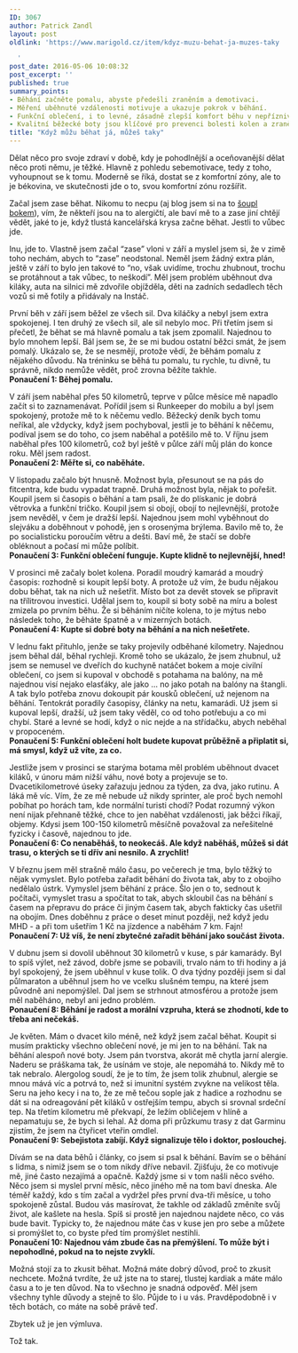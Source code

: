 ```yaml
---
ID: 3067
author: Patrick Zandl
layout: post
oldlink: 'https://www.marigold.cz/item/kdyz-muzu-behat-ja-muzes-taky

  '
post_date: 2016-05-06 10:08:32
post_excerpt: ''
published: true
summary_points:
- Běhání začněte pomalu, abyste předešli zraněním a demotivaci.
- Měření uběhnuté vzdálenosti motivuje a ukazuje pokrok v běhání.
- Funkční oblečení, i to levné, zásadně zlepší komfort běhu v nepříznivém počasí.
- Kvalitní běžecké boty jsou klíčové pro prevenci bolesti kolen a zranění.
title: "Když můžu běhat já, můžeš taky"
---
```


<p>Dělat něco pro svoje zdraví v době, kdy je pohodlnější a oceňovanější dělat něco proti němu, je těžké. Hlavně z pohledu sebemotivace, tedy z toho, vyhoupnout se k tomu. Moderně se říká, dostat se z komfortní zóny, ale to je békovina, ve skutečnosti jde o to, svou komfortní zónu rozšířit.</p>

<p>Začal jsem zase běhat. Nikomu to necpu (aj blog jsem si na to <a href="http://krysabeha.blogspot.cz">šoupl bokem</a>), vím, že někteří jsou na to alergičtí, ale baví mě to a zase jiní chtějí vědět, jaké to je, když tlustá kancelářská krysa začne běhat. Jestli to vůbec jde.</p>

<p>Inu, jde to. Vlastně jsem začal “zase” vloni v září a myslel jsem si, že v zimě toho nechám, abych to “zase” neodstonal. Neměl jsem žádný extra plán, ještě v září to bylo jen takové to “no, však uvidíme, trochu zhubnout, trochu se protáhnout a tak vůbec, to neškodí”. Měl jsem problém uběhnout dva kiláky, auta na silnici mě zdvořile objížděla, děti na zadních sedadlech těch vozů si mě fotily a přidávaly na Instáč.</p>


<!--more-->

<p>První běh v září jsem běžel ze všech sil. Dva kiláčky a nebyl jsem extra spokojenej. I ten druhý ze všech sil, ale sil nebylo moc. Při třetím jsem si přečetl, že běhat se má hlavně pomalu a tak jsem zpomalil. Najednou to bylo mnohem lepší. Bál jsem se, že se mi budou ostatní běžci smát, že jsem pomalý. Ukázalo se, že se nesmějí, protože vědí, že běhám pomalu z nějakého důvodu. Na tréninku se běhá tu pomalu, tu rychle, tu divně, tu správně, nikdo nemůže vědět, proč zrovna běžíte takhle. <br /><strong>Ponaučení 1: Běhej pomalu.</strong></p>

<p>V září jsem naběhal přes 50 kilometrů, teprve v půlce měsíce mě napadlo začít si to zaznamenávat. Pořídil jsem si Runkeeper do mobilu a byl jsem spokojený, protože mě to k něčemu vedlo. Běžecký deník bych tomu neříkal, ale vždycky, když jsem pochyboval, jestli je to běhání k něčemu, podíval jsem se do toho, co jsem naběhal a potěšilo mě to. V říjnu jsem naběhal přes 100 kilometrů, což byl ještě v půlce září můj plán do konce roku. Měl jsem radost. <br /><strong>Ponaučení 2: Měřte si, co naběháte.</strong></p>

<p>V listopadu začalo být hnusně. Možnost byla, přesunout se na pás do fitcentra, kde budu vypadat trapně. Druhá možnost byla, nějak to pořešit. Koupil jsem si časopis o běhání a tam psali, že do plískanic je dobrá větrovka a funkční tričko. Koupil jsem si obojí, obojí to nejlevnější, protože jsem nevěděl, v čem je dražší lepší. Najednou jsem mohl vyběhnout do slejváku a doběhnout v pohodě, jen s orosenýma brýlema. Bavilo mě to, že po socialisticku poroučím větru a dešti. Baví mě, že stačí se dobře obléknout a počasí mi může políbit. <br /><strong>Ponaučení 3: Funkční oblečení funguje. Kupte klidně to nejlevnější, hned!</strong></p>

<p>V prosinci mě začaly bolet kolena. Poradil moudrý kamarád a moudrý časopis: rozhodně si koupit lepší boty. A protože už vím, že budu nějakou dobu běhat, tak na nich už nešetřit. Místo bot za devět stovek se připravit na třílitrovou investici. Udělal jsem to, koupil si boty sobě na míru a bolest zmizela po prvním běhu. Že si běháním ničíte kolena, to je mýtus nebo následek toho, že běháte špatně a v mizerných botách. <br /><strong>Ponaučení 4: Kupte si dobré boty na běhání a na nich nešetřete.</strong></p>

<p>V lednu fakt přituhlo, jenže se taky projevily odběhané kilometry. Najednou jsem běhal dál, běhal rychleji. Kromě toho se ukázalo, že jsem zhubnul, už jsem se nemusel ve dveřích do kuchyně natáčet bokem a moje civilní oblečení, co jsem si kupoval v obchodě s potahama na balóny, na mě najednou visí nejako elasťáky, ale jako … no jako potah na balóny na štangli. A tak bylo potřeba znovu dokoupit pár kousků oblečení, už nejenom na běhání. Tentokrát poradily časopisy, články na netu, kamarádi. Už jsem si kupoval lepší, dražší, už jsem taky věděl, co od toho potřebuju a co mi chybí. Staré a levné se hodí, když o nic nejde a na střídačku, abych neběhal v propoceném. <br /><strong>Ponaučení 5: Funkční oblečení holt budete kupovat průběžně a připlatit si, má smysl, když už víte, za co.</strong></p>

<p>Jestliže jsem v prosinci se starýma botama měl problém uběhnout dvacet kiláků, v únoru mám nižší váhu, nové boty a projevuje se to. Dvacetikilometrové úseky zařazuju jednou za týden, za dva, jako rutinu. A láká mě víc. Vím, že ze mě nebude už nikdy sprinter, ale proč bych nemohl pobíhat po horách tam, kde normální turisti chodí? Podat rozumný výkon není nijak přehnaně těžké, chce to jen naběhat vzdálenosti, jak běžci říkají, objemy. Kdysi jsem 100-150 kilometrů měsíčně považoval za neřešitelné fyzicky i časově, najednou to jde. <br /><strong>Ponaučení 6: Co nenaběháš, to neokecáš. Ale když naběháš, můžeš si dát trasu, o kterých se ti dřív ani nesnilo. A zrychlit!</strong></p>

<p>V březnu jsem měl strašně málo času, po večerech je tma, bylo těžký to nějak vymyslet. Bylo potřeba zařadit běhání do života tak, aby to z obojího nedělalo ústrk. Vymyslel jsem běhání z práce. Šlo jen o to, sednout k počítači, vymyslet trasu a spočítat to tak, abych skloubil čas na běhání s časem na přepravu do práce či jiným časem tak, abych fakticky čas ušetřil na obojím. Dnes doběhnu z práce o deset minut později, než když jedu MHD - a při tom ušetřím 1 Kč na jízdence a naběhám 7 km. Fajn!<br /><strong>Ponaučení 7: Už víš, že není zbytečné zařadit běhání jako součást života.</strong></p>

<p>V dubnu jsem si dovolil uběhnout 30 kilometrů v kuse, s pár kamarády. Byl to spíš výlet, než závod, dobře jsme se pobavili, trvalo nám to tři hodiny a já byl spokojený, že jsem uběhnul v kuse tolik. O dva týdny později jsem si dal půlmaraton a uběhnul jsem ho ve vcelku slušném tempu, na které jsem původně ani nepomýšlel. Dal jsem se strhnout atmosférou a protože jsem měl naběháno, nebyl ani jedno problém.<br /><strong>Ponaučení 8: Běhání je radost a morální vzpruha, která se zhodnotí, kde to třeba ani nečekáš.</strong></p>

<p>Je květen. Mám o dvacet kilo méně, než když jsem začal běhat. Koupit si musím prakticky všechno oblečení nové, je mi jen to na běhání. Tak na běhání alespoň nové boty. Jsem pán tvorstva, akorát mě chytla jarní alergie. Naderu se práškama tak, že usínám ve stoje, ale nepomáhá to. Nikdy mě to tak nebralo. Alergolog soudí, že je to tím, že jsem tolik zhubnul, alergie se mnou mává víc a potrvá to, než si imunitní systém zvykne na velikost těla. Seru na jeho kecy i na to, že ze mě tečou sople jak z hadice a rozhodnu se dát si na odreagování pět kiláků v ostřejším tempu, abych si srovnal srdeční tep. Na třetím kilometru mě překvapí, že ležím obličejem v hlíně a nepamatuju se, že bych si lehal. Až doma při průzkumu trasy z dat Garminu zjistím, že jsem na čtyřicet vteřin omdlel. <br /><strong>Ponaučení 9: Sebejistota zabíjí. Když signalizuje tělo i doktor, poslouchej.</strong></p>

<p>Dívám se na data běhů i články, co jsem si psal k běhání. Bavím se o běhání s lidma, s nimiž jsem se o tom nikdy dříve nebavil. Zjišťuju, že co motivuje mě, jiné často nezajímá a opačně. Každý jsme si v tom našli něco svého. Něco jsem si myslel první měsíc, něco jiného mě na tom baví dneska. Ale téměř každý, kdo s tím začal a vydržel přes první dva-tři měsíce, u toho spokojeně zůstal. Budou vás masírovat, že takhle od základů změníte svůj život, ale kašlete na hesla. Spíš si prostě jen najednou najdete něco, co vás bude bavit. Typicky to, že najednou máte čas v kuse jen pro sebe a můžete si promýšlet to, co byste před tím promýšlet nestihli. <br /><strong>Ponaučení 10: Najednou vám zbude čas na přemýšlení. To může být i nepohodlné, pokud na to nejste zvyklí.</strong></p>

<p>Možná stojí za to zkusit běhat. Možná máte dobrý důvod, proč to zkusit nechcete. Možná tvrdíte, že už jste na to starej, tlustej kardiak a máte málo času a to je ten důvod. Na to všechno je snadná odpověď. Měl jsem všechny tyhle důvody a stejně to šlo. Půjde to i u vás. Pravděpodobně i v těch botách, co máte na sobě právě teď.</p>

<p>Zbytek už je jen výmluva.</p>

<p>Tož tak.</p>